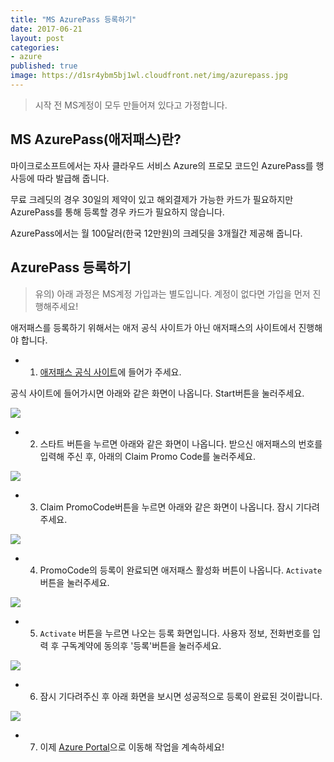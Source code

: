 ```yaml
---
title: "MS AzurePass 등록하기"
date: 2017-06-21
layout: post
categories:
- azure
published: true
image: https://d1sr4ybm5bj1wl.cloudfront.net/img/azurepass.jpg
---
```


> 시작 전 MS계정이 모두 만들어져 있다고 가정합니다.

## MS AzurePass(애저패스)란?

마이크로소프트에서는 자사 클라우드 서비스 Azure의 프로모 코드인 AzurePass를 행사등에 따라 발급해 줍니다.

무료 크레딧의 경우 30일의 제약이 있고 해외결제가 가능한 카드가 필요하지만 AzurePass를 통해 등록할 경우 카드가 필요하지 않습니다.

AzurePass에서는 월 100달러(한국 12만원)의 크레딧을 3개월간 제공해 줍니다.

## AzurePass 등록하기

> 유의) 아래 과정은 MS계정 가입과는 별도입니다. 계정이 없다면 가입을 먼저 진행해주세요!

애저패스를 등록하기 위해서는 애저 공식 사이트가 아닌 애저패스의 사이트에서 진행해야 합니다.

- 1. [애저패스 공식 사이트](https://www.microsoftazurepass.com/)에 들어가 주세요.

공식 사이트에 들어가시면 아래와 같은 화면이 나옵니다. Start버튼을 눌러주세요.

![]({{site.static_url}}/img/azurepass/azurepass01-start.png)

- 2. 스타트 버튼을 누르면 아래와 같은 화면이 나옵니다. 받으신 애저패스의 번호를 입력해 주신 후, 아래의 Claim Promo Code를 눌러주세요. 

![]({{site.static_url}}/img/azurepass/azurepass02-input-promo.png)

- 3. Claim PromoCode버튼을 누르면 아래와 같은 화면이 나옵니다. 잠시 기다려 주세요.

![]({{site.static_url}}/img/azurepass/azurepass03-processing.png)

- 4. PromoCode의 등록이 완료되면 애저패스 활성화 버튼이 나옵니다. `Activate`버튼을 눌러주세요.

![]({{site.static_url}}/img/azurepass/azurepass04-redeemed-activate.png)

- 5. `Activate` 버튼을 누르면 나오는 등록 화면입니다. 사용자 정보, 전화번호를 입력 후 구독계약에 동의후 '등록'버튼을 눌러주세요.

![]({{site.static_url}}/img/azurepass/azurepass05-register.png)

- 6. 잠시 기다려주신 후 아래 화면을 보시면 성공적으로 등록이 완료된 것이랍니다.

![]({{site.static_url}}/img/azurepass/azurepass06-finished.png)

- 7. 이제 [Azure Portal](https://portal.azure.com)으로 이동해 작업을 계속하세요!


